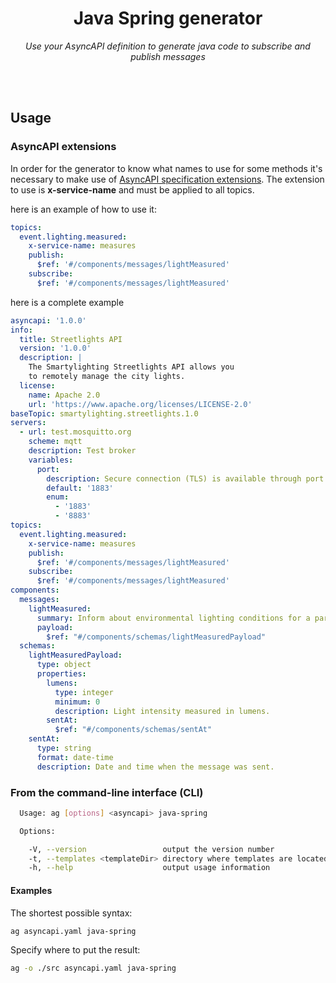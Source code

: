 <h1 align="center">Java Spring generator</h1>
<p align="center">
  <em>Use your AsyncAPI definition to generate java code to subscribe and publish messages</em>
</p>
<br><br>

## Usage

### AsyncAPI extensions
In order for the generator to know what names to use for some methods it's necessary to make use of [AsyncAPI specification extensions](https://www.asyncapi.com/v1/spec.html#Specification-Extensions). The extension to use is **x-service-name** and must be applied to all topics.

here is an example of how to use it:
```yml
topics:
  event.lighting.measured:
    x-service-name: measures
    publish:
      $ref: '#/components/messages/lightMeasured'
    subscribe:
      $ref: '#/components/messages/lightMeasured'
```
here is a complete example
```yml
asyncapi: '1.0.0'
info:
  title: Streetlights API
  version: '1.0.0'
  description: |
    The Smartylighting Streetlights API allows you
    to remotely manage the city lights.
  license:
    name: Apache 2.0
    url: 'https://www.apache.org/licenses/LICENSE-2.0'
baseTopic: smartylighting.streetlights.1.0
servers:
  - url: test.mosquitto.org
    scheme: mqtt
    description: Test broker
    variables:
      port:
        description: Secure connection (TLS) is available through port 8883.
        default: '1883'
        enum:
          - '1883'
          - '8883'
topics:
  event.lighting.measured:
    x-service-name: measures
    publish:
      $ref: '#/components/messages/lightMeasured'
    subscribe:
      $ref: '#/components/messages/lightMeasured'
components:
  messages:
    lightMeasured:
      summary: Inform about environmental lighting conditions for a particular streetlight.
      payload:
        $ref: "#/components/schemas/lightMeasuredPayload"
  schemas:
    lightMeasuredPayload:
      type: object
      properties:
        lumens:
          type: integer
          minimum: 0
          description: Light intensity measured in lumens.
        sentAt:
          $ref: "#/components/schemas/sentAt"
    sentAt:
      type: string
      format: date-time
      description: Date and time when the message was sent.
```
### From the command-line interface (CLI)

```bash
  Usage: ag [options] <asyncapi> java-spring

  Options:

    -V, --version                 output the version number
    -t, --templates <templateDir> directory where templates are located (defaults to internal templates directory)
    -h, --help                    output usage information
```

#### Examples

The shortest possible syntax:
```bash
ag asyncapi.yaml java-spring
```

Specify where to put the result:
```bash
ag -o ./src asyncapi.yaml java-spring
```

